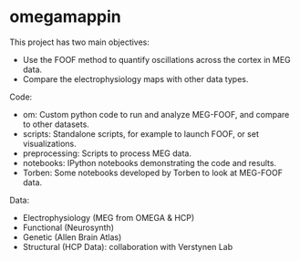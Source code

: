 # omegamappin

This project has two main objectives:
- Use the FOOF method to quantify oscillations across the cortex in MEG data. 
- Compare the electrophysiology maps with other data types. 

Code:
- om: Custom python code to run and analyze MEG-FOOF, and compare to other datasets.
- scripts: Standalone scripts, for example to launch FOOF, or set visualizations.
- preprocessing: Scripts to process MEG data.
- notebooks: IPython notebooks demonstrating the code and results.
- Torben: Some notebooks developed by Torben to look at MEG-FOOF data.

Data:
- Electrophysiology (MEG from OMEGA & HCP)
- Functional (Neurosynth)
- Genetic (Allen Brain Atlas)
- Structural (HCP Data): collaboration with Verstynen Lab
